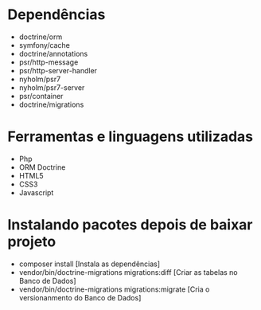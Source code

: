 # Dependências 
- doctrine/orm
- symfony/cache
- doctrine/annotations
- psr/http-message
- psr/http-server-handler
- nyholm/psr7
- nyholm/psr7-server
- psr/container
- doctrine/migrations

##

# Ferramentas e linguagens utilizadas
- Php
- ORM Doctrine
- HTML5
- CSS3
- Javascript

##

# Instalando pacotes depois de baixar projeto

- composer install [Instala as dependências]
- vendor/bin/doctrine-migrations migrations:diff [Criar as tabelas no Banco de Dados]
- vendor/bin/doctrine-migrations migrations:migrate [Cria o versionanmento do Banco de Dados]